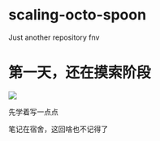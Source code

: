 # scaling-octo-spoon
Just another repository
fnv 
<head>
  
</head>
<h1>第一天，还在摸索阶段</h1>
<img src="http://ife.baidu.com/2016/static/img/logo_c9785ff2.png">
<p>先学着写一点点</p>
<P>笔记在宿舍，这回啥也不记得了</P>
